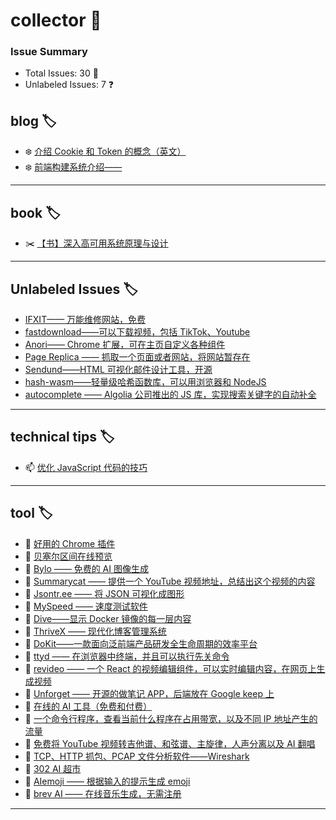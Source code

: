 # collector 📖
### Issue Summary
- Total Issues: 30 📝
- Unlabeled Issues: 7 ❓

## blog 🏷️
- ❄️ [介绍 Cookie 和 Token 的概念（英文）](https://github.com/dengaye/collector/issues/15)
- ❄️ [前端构建系统介绍——](https://github.com/dengaye/collector/issues/13)

---

## book 🏷️
- ✂️ [【书】深入高可用系统原理与设计](https://github.com/dengaye/collector/issues/31)

---

## Unlabeled Issues 🏷️
-  [IFXIT—— 万能维修网站，免费](https://github.com/dengaye/collector/issues/34)
-  [fastdownload——可以下载视频，包括 TikTok、Youtube](https://github.com/dengaye/collector/issues/10)
-  [Anori—— Chrome 扩展，可在主页自定义各种组件](https://github.com/dengaye/collector/issues/9)
-  [Page Replica —— 抓取一个页面或者网站，将网站暂存在](https://github.com/dengaye/collector/issues/8)
-  [Sendund——HTML 可视化邮件设计工具，开源](https://github.com/dengaye/collector/issues/7)
-  [hash-wasm——轻量级哈希函数库，可以用浏览器和 NodeJS](https://github.com/dengaye/collector/issues/6)
-  [autocomplete —— Algolia 公司推出的 JS 库，实现搜索关键字的自动补全](https://github.com/dengaye/collector/issues/5)

---

## technical tips 🏷️
- 📫 [优化 JavaScript 代码的技巧 ](https://github.com/dengaye/collector/issues/23)

---

## tool 🏷️
- 🌱 [好用的 Chrome 插件](https://github.com/dengaye/collector/issues/33)
- 🌱 [贝塞尔区间在线预览](https://github.com/dengaye/collector/issues/32)
- 🌱 [Bylo —— 免费的 AI 图像生成](https://github.com/dengaye/collector/issues/30)
- 🌱 [Summarycat —— 提供一个 YouTube 视频地址，总结出这个视频的内容](https://github.com/dengaye/collector/issues/29)
- 🌱 [Jsontr.ee —— 将 JSON 可视化成图形](https://github.com/dengaye/collector/issues/28)
- 🌱 [MySpeed —— 速度测试软件](https://github.com/dengaye/collector/issues/27)
- 🌱 [Dive——显示 Docker 镜像的每一层内容](https://github.com/dengaye/collector/issues/26)
- 🌱 [ThriveX —— 现代化博客管理系统](https://github.com/dengaye/collector/issues/25)
- 🌱 [DoKit——一款面向泛前端产品研发全生命周期的效率平台](https://github.com/dengaye/collector/issues/24)
- 🌱 [ttyd —— 在浏览器中终端，并且可以执行先关命令](https://github.com/dengaye/collector/issues/22)
- 🌱 [revideo —— 一个 React 的视频编辑组件，可以实时编辑内容，在网页上生成视频](https://github.com/dengaye/collector/issues/21)
- 🌱 [Unforget —— 开源的做笔记 APP，后端放在 Google keep 上](https://github.com/dengaye/collector/issues/20)
- 🌱 [在线的 AI 工具（免费和付费）](https://github.com/dengaye/collector/issues/19)
- 🌱 [一个命令行程序，查看当前什么程序在占用带宽，以及不同 IP 地址产生的流量](https://github.com/dengaye/collector/issues/18)
- 🌱 [免费将 YouTube 视频转吉他谱、和弦谱、主旋律，人声分离以及 AI 翻唱](https://github.com/dengaye/collector/issues/17)
- 🌱 [TCP、HTTP 抓包、PCAP 文件分析软件——Wireshark](https://github.com/dengaye/collector/issues/16)
- 🌱 [302 AI 超市](https://github.com/dengaye/collector/issues/14)
- 🌱 [AIemoji —— 根据输入的提示生成 emoji](https://github.com/dengaye/collector/issues/12)
- 🌱 [brev AI —— 在线音乐生成，无需注册](https://github.com/dengaye/collector/issues/11)

---

